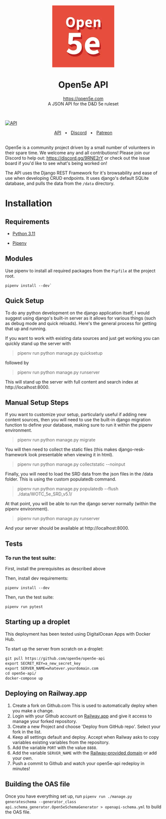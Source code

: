 <p align="center">
  <img src="logo.png" width="200px" align="center" alt="Open5e logo" />
  <h1 align="center">Open5e API</h1>
  <p align="center">
    <a href="https://open5e.com">https://open5e.com</a>
    <br/>
    A JSON API for the D&D 5e ruleset
  </p>
</p>
<br />

<p>
<a href="https://api.open5e.com" rel="nofollow"><img src="https://img.shields.io/website?down_message=Down&label=Open5e%20API&up_message=Up&url=https%3A%2F%2Fapi.open5e.com" alt="API"></a>
</p>

<div align="center">
    <a href="https://api.open5e.com">API</a>
    <span>&nbsp;&nbsp;•&nbsp;&nbsp;</span>
    <a href="https://discord.gg/9RNE2rY">Discord</a>
    <span>&nbsp;&nbsp;•&nbsp;&nbsp;</span>
    <a href="https://www.patreon.com/open5e">Patreon</a>
</div>

<br/>

Open5e is a community project driven by a small number of volunteers in their spare time. We welcome any and all contributions! Please join our Discord to help out: https://discord.gg/9RNE2rY or check out the issue board if you'd like to see what's being worked on!

The API uses the Django REST Framework for it's browsability and ease of use when developing CRUD endpoints. It uses django's default SQLite database, and pulls the data from the `/data` directory.

# Installation

## Requirements

- [Python 3.11](https://www.python.org/downloads/)

- [Pipenv](https://pipenv.pypa.io/en/latest/installation/)

## Modules

Use pipenv to install all required packages from the `Pipfile` at the project root.

```
pipenv install --dev`
```

## Quick Setup

To do any python development on the django application itself, I would suggest using django's built-in server as it allows for various things (such as debug mode and quick reloads).  Here's the general process for getting that up and running.

If you want to work with existing data sources and just get working you can quickly stand up the server with

> pipenv run python manage.py quicksetup

followed by

> pipenv run python manage.py runserver

This will stand up the server with full content and search index at http://localhost:8000.

## Manual Setup Steps

If you want to customize your setup, particularly useful if adding new content sources, then you will need to use the built-in django migration function to define your database, making sure to run it within the pipenv environment.
> pipenv run python manage.py migrate

You will then need to collect the static files (this makes django-resk-framework look presentable when viewing it in html).
> pipenv run python manage.py collectstatic --noinput

Finally, you will need to load the SRD data from the json files in the /data folder.  This is using the custom populatedb command.
> pipenv run python manage.py populatedb --flush ./data/WOTC_5e_SRD_v5.1/

At that point, you will be able to run the django server normally (within the pipenv environment).
> pipenv run python manage.py runserver

And your server should be available at http://localhost:8000.

## Tests

### To run the test suite:

First, install the prerequisites as described above

Then, install dev requirements:

```
pipenv install --dev
```

Then, run the test suite:
```
pipenv run pytest
```

## Starting up a droplet

This deployment has been tested using DigitalOcean Apps with Docker Hub.

To start up the server from scratch on a droplet:

```
git pull https://github.com/open5e/open5e-api
export SECRET_KEY=a_new_secret_key
export SERVER_NAME=whatever.yourdomain.com
cd open5e-api/
docker-compose up
```

## Deploying on Railway.app
1. Create a fork on Github.com This is used to automatically deploy when you make a change.
2. Login with your Github account on [Railway.app](https://railway.app) and give it access to manage your forked repository.
3. Create a new Project and choose 'Deploy from GitHub repo'. Select your fork in the list.
4. Keep all settings default and deploy. Accept when Railway asks to copy variables existing variables from the repository.
5. Add the variable `PORT` with the value `8888`.
6. Add the variable `SERVER_NAME` with the [Railway-provided domain](https://docs.railway.app/deploy/exposing-your-app#railway-provided-domain) or add your own. 
7. Push a commit to Github and watch your open5e-api redeploy in minutes!

## Building the OAS file

Once you have everything set up, run `pipenv run ./manage.py generateschema --generator_class api.schema_generator.Open5eSchemaGenerator > openapi-schema.yml` to build the OAS file.
